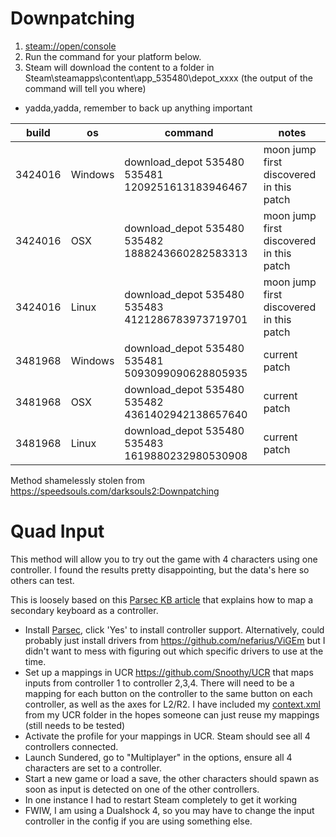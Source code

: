 Downpatching
=============
1. [steam://open/console](steam://open/console)
2. Run the command for your platform below.
3. Steam will download the content to a folder in Steam\steamapps\content\app_535480\depot_xxxx (the output of the command will tell you where)
- yadda,yadda, remember to back up anything important

| build   | os      | command                                          | notes         |
| ---     | --      | -----                                            | ---           |
| 3424016 | Windows | download_depot 535480 535481 1209251613183946467 | moon jump first discovered in this patch     |
| 3424016 | OSX     | download_depot 535480 535482 1888243660282583313 | moon jump first discovered in this patch     |
| 3424016 | Linux   | download_depot 535480 535483 4121286783973719701 | moon jump first discovered in this patch     |
| 3481968 | Windows | download_depot 535480 535481 5093099090628805935 | current patch |
| 3481968 | OSX     | download_depot 535480 535482 4361402942138657640 | current patch |
| 3481968 | Linux   | download_depot 535480 535483 1619880232980530908 | current patch |

Method shamelessly stolen from https://speedsouls.com/darksouls2:Downpatching

Quad Input
==========
This method will allow you to try out the game with 4 characters using one controller. I found the results pretty disappointing, but the data's here so others can test.

This is loosely based on this [Parsec KB article](https://support.parsecgaming.com/hc/en-us/articles/360012652092-Playing-Games-With-Two-Keyboards-Emulating-A-Controller-With-A-Keyboard) that explains how to map a secondary keyboard as a controller.

- Install [Parsec](https://parsecgaming.com/), click 'Yes' to install controller support. Alternatively, could probably just install drivers from https://github.com/nefarius/ViGEm but I didn't want to mess with figuring out which specific drivers to use at the time.
- Set up a mappings in UCR https://github.com/Snoothy/UCR that maps inputs from controller 1 to controller 2,3,4. There will need to be a mapping for each button on the controller to the same button on each controller, as well as the axes for L2/R2. I have included my [context.xml](./context.xml) from my UCR folder in the hopes someone can just reuse my mappings (still needs to be tested)
- Activate the profile for your mappings in UCR. Steam should see all 4 controllers connected.
- Launch Sundered, go to "Multiplayer" in the options, ensure all 4 characters are set to a controller.
- Start a new game or load a save, the other characters should spawn as soon as input is detected on one of the other controllers.
- In one instance I had to restart Steam completely to get it working
- FWIW, I am using a Dualshock 4, so you may have to change the input controller in the config if you are using something else.
